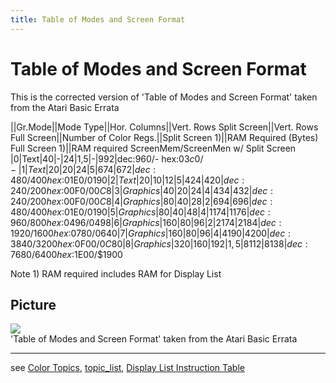 ```yaml
---
title: Table of Modes and Screen Format
---
```

# Table of Modes and Screen Format  
  
This is the corrected version of 'Table of Modes and Screen Format' taken from the Atari Basic Errata  
  
||Gr.Mode||Mode Type||Hor. Columns||Vert. Rows Split Screen||Vert. Rows Full Screen||Number of Color Regs.||Split Screen 1)||RAM Required (Bytes) Full Screen 1)||RAM required ScreenMem/ScreenMen w/ Split Screen  
|0|Text|40|-|24|1,5|-|992|dec:960/- hex:$03c0/-  
|1|Text|20|20|24|5|674|672|dec:480/400 hex:$01E0/$0190  
|2|Text|20|10|12|5|424|420|dec:240/200 hex:$00F0/$00C8  
|3|Graphics|40|20|24|4|434|432|dec:240/200 hex:$00F0/$00C8  
|4|Graphics|80|40|28|2|694|696|dec:480/400 hex:$01E0/$0190  
|5|Graphics|80|40|48|4|1174|1176|dec:960/800 hex:$0496/$0498  
|6|Graphics|160|80|96|2|2174|2184|dec:1920/1600 hex:$0780/$0640  
|7|Graphics|160|80|96|4|4190|4200|dec:3840/3200 hex:$0F00/$0C80  
|8|Graphics|320|160|192|1,5|8112|8138|dec:7680/6400 hex:$1E00/$1900  
  
Note 1) RAM required includes RAM for Display List  
  
  
## Picture  
![](attachments/Table+of+Modes+and+Screen+Format-corrected.jpg)  
'Table of Modes and Screen Format' taken from the Atari Basic Errata  
  
---
see [Color Topics](../Color_topics/index.md), [topic_list](../topic_list/index.md), [Display List Instruction Table](../Display_list_instruction_table/index.md)  
